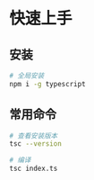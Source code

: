 # 快速上手

## 安装

```sh
# 全局安装
npm i -g typescript
```

## 常用命令

```sh
# 查看安装版本
tsc --version

# 编译
tsc index.ts
```
